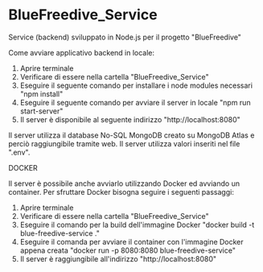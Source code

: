 # BlueFreedive_Service
Service (backend) sviluppato in Node.js per il progetto "BlueFreedive"

Come avviare applicativo backend in locale:

1) Aprire terminale
2) Verificare di essere nella cartella "BlueFreedive_Service"
3) Eseguire il seguente comando per installare i node modules necessari "npm install"
4) Eseguire il seguente comando per avviare il server in locale "npm run start-server"
5) Il server è disponibile al seguente indirizzo "http://localhost:8080"

Il server utilizza il database No-SQL MongoDB creato su MongoDB Atlas e perciò raggiungibile tramite web.
Il server utilizza valori inseriti nel file ".env".

DOCKER

Il server è possibile anche avviarlo utilizzando Docker ed avviando un container.
Per sfruttare Docker bisogna seguire i seguenti passaggi:

1) Aprire terminale
2) Verificare di essere nella cartella "BlueFreedive_Service"
3) Eseguire il comando per la build dell'immagine Docker "docker build -t blue-freedive-service ."
4) Eseguire il comanda per avviare il container con l'immagine Docker appena creata "docker run -p 8080:8080 blue-freedive-service"
5) Il server è raggiungibile all'indirizzo "http://localhost:8080"
